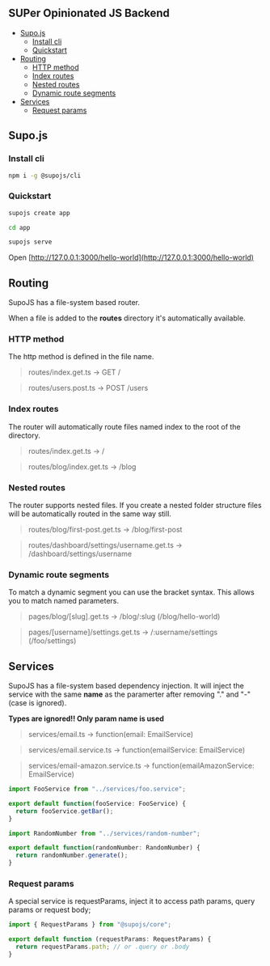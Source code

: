 ## SUPer Opinionated JS Backend

<!-- START doctoc generated TOC please keep comment here to allow auto update -->
<!-- DON'T EDIT THIS SECTION, INSTEAD RE-RUN doctoc TO UPDATE -->

- [Supo.js](#supojs)
  - [Install cli](#install-cli)
  - [Quickstart](#quickstart)
- [Routing](#routing)
  - [HTTP method](#http-method)
  - [Index routes](#index-routes)
  - [Nested routes](#nested-routes)
  - [Dynamic route segments](#dynamic-route-segments)
- [Services](#services)
  - [Request params](#request-params)

<!-- END doctoc generated TOC please keep comment here to allow auto update -->

## Supo.js

### Install cli

```bash
npm i -g @supojs/cli
```

### Quickstart

```bash
supojs create app

cd app

supojs serve
```

Open [http://127.0.0.1:3000/hello-world](http://127.0.0.1:3000/hello-world)

## Routing

SupoJS has a file-system based router.

When a file is added to the **routes** directory it's automatically available.

### HTTP method

The http method is defined in the file name.

> routes/index.get.ts → GET /

> routes/users.post.ts → POST /users

### Index routes

The router will automatically route files named index to the root of the directory.

> routes/index.get.ts → /

> routes/blog/index.get.ts → /blog

### Nested routes
The router supports nested files. If you create a nested folder structure files will be automatically routed in the same way still.

> routes/blog/first-post.get.ts → /blog/first-post

> routes/dashboard/settings/username.get.ts → /dashboard/settings/username


### Dynamic route segments
To match a dynamic segment you can use the bracket syntax. This allows you to match named parameters.

> pages/blog/[slug].get.ts → /blog/:slug (/blog/hello-world)

> pages/[username]/settings.get.ts → /:username/settings (/foo/settings)

## Services

SupoJS has a file-system based dependency injection. It will inject the service with the same **name** as the paramerter after removing "." and "-" (case is ignored).

**Types are ignored!! Only param name is used**

> services/email.ts → function(email: EmailService)

> services/email.service.ts → function(emailService: EmailService)

> services/email-amazon.service.ts → function(emailAmazonService: EmailService)

```ts
import FooService from "../services/foo.service";

export default function(fooService: FooService) {
  return fooService.getBar();
}
```

```ts
import RandomNumber from "../services/random-number";

export default function(randomNumber: RandomNumber) {
  return randomNumber.generate();
}
```

### Request params
A special service is requestParams, inject it to access path params, query params or request body;

```ts
import { RequestParams } from "@supojs/core";

export default function (requestParams: RequestParams) {
  return requestParams.path; // or .query or .body
}
```